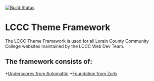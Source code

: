 [![Build Status](https://travis-ci.org/Automattic/_s.svg?branch=master)](https://travis-ci.org/Automattic/_s)

LCCC Theme Framework
===

The LCCC Theme Framework is used for all Lorain County Community College websites maintained by the LCCC Web Dev Team.  

The framework consists of:
------
*[Underscores from Automattic](http://underscores.me/)
*[Foundation from Zurb](http://foundation.zurb.com/)
